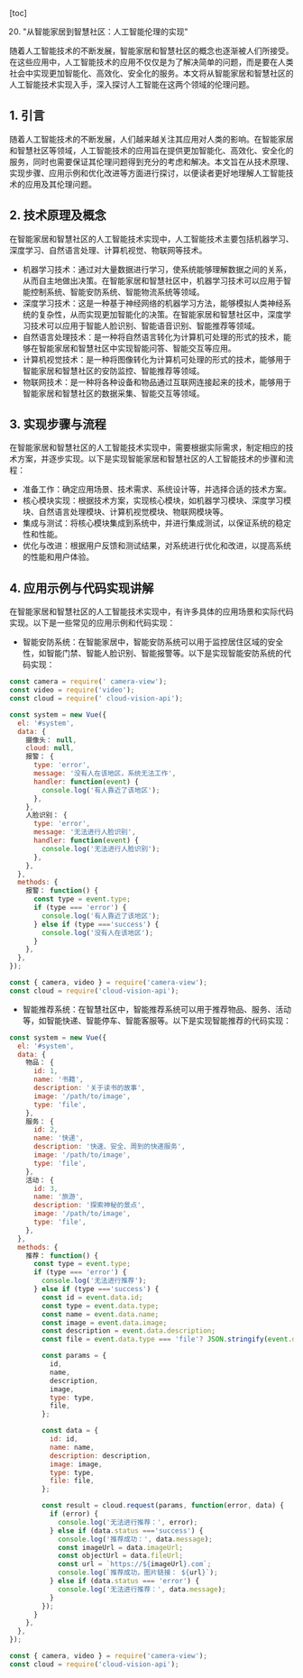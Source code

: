 
[toc]                    
                
                
20. "从智能家居到智慧社区：人工智能伦理的实现"

随着人工智能技术的不断发展，智能家居和智慧社区的概念也逐渐被人们所接受。在这些应用中，人工智能技术的应用不仅仅是为了解决简单的问题，而是要在人类社会中实现更加智能化、高效化、安全化的服务。本文将从智能家居和智慧社区的人工智能技术实现入手，深入探讨人工智能在这两个领域的伦理问题。

## 1. 引言

随着人工智能技术的不断发展，人们越来越关注其应用对人类的影响。在智能家居和智慧社区等领域，人工智能技术的应用旨在提供更加智能化、高效化、安全化的服务，同时也需要保证其伦理问题得到充分的考虑和解决。本文旨在从技术原理、实现步骤、应用示例和优化改进等方面进行探讨，以便读者更好地理解人工智能技术的应用及其伦理问题。

## 2. 技术原理及概念

在智能家居和智慧社区的人工智能技术实现中，人工智能技术主要包括机器学习、深度学习、自然语言处理、计算机视觉、物联网等技术。

- 机器学习技术：通过对大量数据进行学习，使系统能够理解数据之间的关系，从而自主地做出决策。在智能家居和智慧社区中，机器学习技术可以应用于智能控制系统、智能安防系统、智能物流系统等领域。
- 深度学习技术：这是一种基于神经网络的机器学习方法，能够模拟人类神经系统的复杂性，从而实现更加智能化的决策。在智能家居和智慧社区中，深度学习技术可以应用于智能人脸识别、智能语音识别、智能推荐等领域。
- 自然语言处理技术：是一种将自然语言转化为计算机可处理的形式的技术，能够在智能家居和智慧社区中实现智能问答、智能交互等应用。
- 计算机视觉技术：是一种将图像转化为计算机可处理的形式的技术，能够用于智能家居和智慧社区的安防监控、智能推荐等领域。
- 物联网技术：是一种将各种设备和物品通过互联网连接起来的技术，能够用于智能家居和智慧社区的数据采集、智能交互等领域。

## 3. 实现步骤与流程

在智能家居和智慧社区的人工智能技术实现中，需要根据实际需求，制定相应的技术方案，并逐步实现。以下是实现智能家居和智慧社区的人工智能技术的步骤和流程：

- 准备工作：确定应用场景、技术需求、系统设计等，并选择合适的技术方案。
- 核心模块实现：根据技术方案，实现核心模块，如机器学习模块、深度学习模块、自然语言处理模块、计算机视觉模块、物联网模块等。
- 集成与测试：将核心模块集成到系统中，并进行集成测试，以保证系统的稳定性和性能。
- 优化与改进：根据用户反馈和测试结果，对系统进行优化和改进，以提高系统的性能和用户体验。

## 4. 应用示例与代码实现讲解

在智能家居和智慧社区的人工智能技术实现中，有许多具体的应用场景和实际代码实现。以下是一些常见的应用示例和代码实现：

- 智能安防系统：在智能家居中，智能安防系统可以用于监控居住区域的安全性，如智能门禁、智能人脸识别、智能报警等。以下是实现智能安防系统的代码实现：
```javascript
const camera = require(' camera-view');
const video = require('video');
const cloud = require(' cloud-vision-api');

const system = new Vue({
  el: '#system',
  data: {
    摄像头： null,
    cloud: null,
    报警： {
      type: 'error',
      message: '没有人在该地区，系统无法工作',
      handler: function(event) {
        console.log('有人靠近了该地区');
      },
    },
    人脸识别： {
      type: 'error',
      message: '无法进行人脸识别',
      handler: function(event) {
        console.log('无法进行人脸识别');
      },
    },
  },
  methods: {
    报警： function() {
      const type = event.type;
      if (type === 'error') {
        console.log('有人靠近了该地区');
      } else if (type ==='success') {
        console.log('没有人在该地区');
      }
    },
  },
});

const { camera, video } = require('camera-view');
const cloud = require('cloud-vision-api');
```
- 智能推荐系统：在智慧社区中，智能推荐系统可以用于推荐物品、服务、活动等，如智能快递、智能停车、智能客服等。以下是实现智能推荐的代码实现：
```javascript
const system = new Vue({
  el: '#system',
  data: {
    物品： {
      id: 1,
      name: '书籍',
      description: '关于读书的故事',
      image: '/path/to/image',
      type: 'file',
    },
    服务： {
      id: 2,
      name: '快递',
      description: '快速、安全、周到的快递服务',
      image: '/path/to/image',
      type: 'file',
    },
    活动： {
      id: 3,
      name: '旅游',
      description: '探索神秘的景点',
      image: '/path/to/image',
      type: 'file',
    },
  },
  methods: {
    推荐： function() {
      const type = event.type;
      if (type === 'error') {
        console.log('无法进行推荐');
      } else if (type ==='success') {
        const id = event.data.id;
        const type = event.data.type;
        const name = event.data.name;
        const image = event.data.image;
        const description = event.data.description;
        const file = event.data.type === 'file'? JSON.stringify(event.data) : event.data;

        const params = {
          id,
          name,
          description,
          image,
          type: type,
          file,
        };

        const data = {
          id: id,
          name: name,
          description: description,
          image: image,
          type: type,
          file: file,
        };

        const result = cloud.request(params, function(error, data) {
          if (error) {
            console.log('无法进行推荐：', error);
          } else if (data.status ==='success') {
            console.log('推荐成功：', data.message);
            const imageUrl = data.imageUrl;
            const objectUrl = data.fileUrl;
            const url = `https://${imageUrl}.com`;
            console.log(`推荐成功，图片链接： ${url}`);
          } else if (data.status === 'error') {
            console.log('无法进行推荐：', data.message);
          }
        });
      }
    },
  },
});

const { camera, video } = require('camera-view');
const cloud = require('cloud-vision-api');
```

